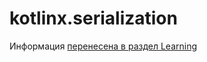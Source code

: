 # kotlinx.serialization

Информация [перенесена в раздел Learning](/learning/libraries/kotlinx/serialization)
